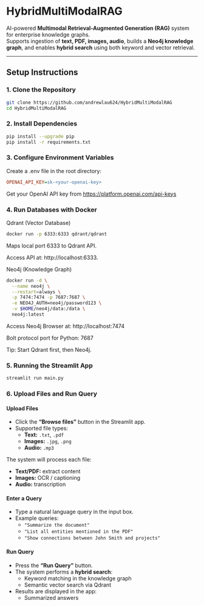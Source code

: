 # HybridMultiModalRAG

AI-powered **Multimodal Retrieval-Augmented Generation (RAG)** system for enterprise knowledge graphs.  
Supports ingestion of **text, PDF, images, audio**, builds a **Neo4j knowledge graph**, and enables **hybrid search** using both keyword and vector retrieval.

---

## **Setup Instructions**

### **1. Clone the Repository**
```bash
git clone https://github.com/andrewlau624/HybridMultiModalRAG
cd HybridMultiModalRAG
```
### **2. Install Dependencies**
```bash
pip install --upgrade pip
pip install -r requirements.txt
```

### **3. Configure Environment Variables**
Create a .env file in the root directory:
```ini
OPENAI_API_KEY=sk-<your-openai-key>
```

Get your OpenAI API key from https://platform.openai.com/api-keys

### **4. Run Databases with Docker**
Qdrant (Vector Database)
```bash
docker run -p 6333:6333 qdrant/qdrant
```

Maps local port 6333 to Qdrant API.

Access API at: http://localhost:6333.

Neo4j (Knowledge Graph)

```bash
docker run -d \
  --name neo4j \
  --restart=always \
  -p 7474:7474 -p 7687:7687 \
  -e NEO4J_AUTH=neo4j/password123 \
  -v $HOME/neo4j/data:/data \
  neo4j:latest
```

Access Neo4j Browser at: http://localhost:7474

Bolt protocol port for Python: 7687

Tip: Start Qdrant first, then Neo4j.

### **5. Running the Streamlit App**
```bash
streamlit run main.py
```

### **6. Upload Files and Run Query**

#### Upload Files
- Click the **“Browse files”** button in the Streamlit app.  
- Supported file types:
  - **Text:** `.txt`, `.pdf`
  - **Images:** `.jpg`, `.png`
  - **Audio:** `.mp3`

The system will process each file:  
- **Text/PDF:** extract content  
- **Images:** OCR / captioning  
- **Audio:** transcription  

#### Enter a Query
- Type a natural language query in the input box.  
- Example queries:
  - `"Summarize the document"`  
  - `"List all entities mentioned in the PDF"`  
  - `"Show connections between John Smith and projects"`  

#### Run Query
- Press the **“Run Query”** button.  
- The system performs a **hybrid search**:
  - Keyword matching in the knowledge graph  
  - Semantic vector search via Qdrant  
- Results are displayed in the app:
  - Summarized answers  

